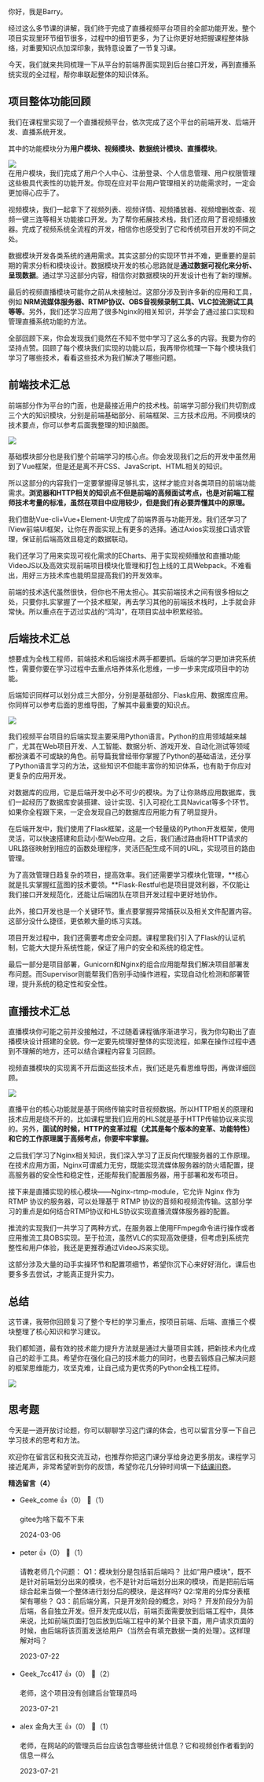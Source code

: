 你好，我是Barry。

经过这么多节课的讲解，我们终于完成了直播视频平台项目的全部功能开发。整个项目实现里环节细节很多，过程中的细节更多，为了让你更好地把握课程整体脉络，对重要知识点加深印象，我特意设置了一节复习课。

今天，我们就来共同梳理一下从平台的前端界面实现到后台接口开发，再到直播系统实现的全过程，帮你串联起整体的知识体系。

## 项目整体功能回顾

我们在课程里实现了一个直播视频平台，依次完成了这个平台的前端开发、后端开发、直播系统开发。

其中的功能模块分为**用户模块、视频模块、数据统计模块、直播模块**。

![](https://static001.geekbang.org/resource/image/e1/76/e1f6d018f9e42bcf07107f545e7e0a76.jpg?wh=2771x1528)  
在用户模块，我们完成了用户个人中心、注册登录、个人信息管理、用户权限管理这些极具代表性的功能开发。你现在应对平台用户管理相关的功能需求时，一定会更加得心应手了。

视频模块，我们一起拿下了视频列表、视频详情、视频播放器、视频增删改查、视频一键三连等相关功能接口开发。为了帮你拓展技术栈，我们还应用了音视频播放器。完成了视频系统全流程的开发，相信你也感受到了它和传统项目开发的不同之处。

数据模块开发各类系统的通用需求。其实这部分的实现环节并不难，更重要的是前期的需求分析和模块设计。数据模块开发的核心思路就是**通过数据可视化来分析、呈现数据**。通过学习这部分内容，相信你对数据模块的开发设计也有了新的理解。

最后的视频直播模块可能你之前从未接触过。这部分涉及到许多新的应用和工具，例如 **NRM流媒体服务器、RTMP协议、OBS音视频录制工具、VLC拉流测试工具等等**。另外，我们还学习应用了很多Nginx的相关知识，并学会了通过接口实现和管理直播系统功能的方法。

全部回顾下来，你会发现我们竟然在不知不觉中学习了这么多的内容。我要为你的坚持点赞。回顾了每个模块我们实现的功能以后，我再带你梳理一下每个模块我们学习了哪些技术，看看这些技术为我们解决了哪些问题。

## 前端技术汇总

前端部分作为平台的门面，也是最接近用户的技术栈。前端学习部分我们共切割成三个大的知识模块，分别是前端基础部分、前端框架、三方技术应用。不同模块的技术要点，你可以参考后面我整理的知识脑图。

![](https://static001.geekbang.org/resource/image/91/e8/915dd7c42e251df9dafcf48721a38be8.jpg?wh=4165x3079)

基础模块部分也是我们整个前端学习的核心点。你会发现我们之后的开发中虽然用到了Vue框架，但是还是离不开CSS、JavaScript、HTML相关的知识。

所以这部分的内容我们一定要掌握得足够扎实，这样才能应对各类项目的前端功能需求。**浏览器和HTTP相关的知识点不但是前端的高频面试考点，也是对前端工程师技术考量的标准，虽然在项目中应用较少，但是我们有必要弄懂其中的原理。**

我们借助Vue-cli+Vue+Element-UI完成了前端界面与功能开发。我们还学习了IView前端UI框架，让你在界面实现上有更多的选择。通过Axios实现接口请求管理，保证前后端高效且稳定的数据联动。

我们还学习了用来实现可视化需求的ECharts、用于实现视频播放和直播功能VideoJS以及高效实现前端项目模块化管理和打包上线的工具Webpack。不难看出，用好三方技术库也能明显提高我们的开发效率。

前端的技术迭代虽然很快，但你也不用太担心。其实前端技术之间有很多相似之处，只要你扎实掌握了一个技术框架，再去学习其他的前端技术栈时，上手就会非常快。所以重点在于迈过实战的“鸿沟”，在项目实战中积累经验。

## 后端技术汇总

想要成为全栈工程师，前端技术和后端技术两手都要抓。后端的学习更加讲究系统性，需要你要在学习过程中去重点培养体系化思维，一步一步来完成项目中的功能。

后端知识同样可以划分成三大部分，分别是基础部分、Flask应用、数据库应用。你同样可以参考后面的思维导图，了解其中最重要的知识点。

![](https://static001.geekbang.org/resource/image/9e/dd/9e6b43c170e6fcd9e87797e48b45b4dd.jpg?wh=4165x3079)

我们视频平台项目的后端实现主要采用Python语言。Python的应用领域越来越广，尤其在Web项目开发、人工智能、数据分析、游戏开发、自动化测试等领域都扮演着不可或缺的角色。前导篇我曾经带你掌握了Python的基础语法，还分享了Python语言学习的方法，这些知识不但能丰富你的知识体系，也有助于你应对更复杂的应用开发。

对数据库的应用，它是后端开发中必不可少的模块。为了让你熟练应用数据库，我们一起经历了数据库安装搭建、设计实现、引入可视化工具Navicat等多个环节。如果你全程跟下来，一定会发现自己的数据库应用能力有了明显提升。

在后端开发中，我们使用了Flask框架，这是一个轻量级的Python开发框架，使用灵活，可以快速搭建和启动小型Web应用。之后，我们通过路由将HTTP请求的URL路径映射到相应的函数处理程序，灵活匹配生成不同的URL，实现项目的路由管理。

为了高效管理日趋复杂的项目，提高效率。我们还需要学习模块化管理，**核心就是扎实掌握红蓝图的技术要领。**Flask-Restful也是项目提效利器，不仅能让我们接口开发规范化，还能让后端团队在项目开发过程中更好地协作。

此外，接口开发也是一个关键环节。重点要掌握异常捕获以及相关文件配置内容。这部分没什么捷径，更依赖大量的练习实践。

项目开发过程中，我们还需要考虑安全问题。课程里我们引入了Flask的认证机制，它能大大提升系统性能，保证了用户的安全和系统的稳定性。

最后一部分是项目部署，Gunicorn和Nginx的组合应用能帮我们解决项目部署发布问题。而Supervisor则能帮我们告别手动操作进程，实现自动化检测和部署管理，提升系统的稳定性和安全性。

## 直播技术汇总

直播模块你可能之前并没接触过，不过随着课程循序渐进学习，我为你勾勒出了直播模块设计搭建的全貌。你一定要先梳理好整体的实现流程，如果在操作过程中遇到不理解的地方，还可以结合课程内容复习回顾。

视频直播模块的实现离不开后面这些技术点，我们还是先看思维导图，再做详细回顾。

![](https://static001.geekbang.org/resource/image/96/e9/96abc2632cf02d0aa86ab504525a38e9.jpg?wh=4165x3079)

直播平台的核心功能就是基于网络传输实时音视频数据。所以HTTP相关的原理和技术应用是绕不开的，比如课程里我们应用的HLS就是基于HTTP传输协议来实现的。另外，**面试的时候，HTTP的变革过程（尤其是每个版本的变革、功能特性）和它的工作原理属于高频考点，你要牢牢掌握。**

之后我们学习了Nginx相关知识，我们深入学习了正反向代理服务器的工作原理。在技术应用方面，Nginx可谓威力无穷，既能实现流媒体服务器的防火墙配置，提高服务器的安全性和稳定性，还能帮我们配置服务器，用于部署和发布项目。

接下来是直播实现的核心模块——Nginx-rtmp-module，它允许 Nginx 作为 RTMP 协议的服务器，可以处理基于 RTMP 协议的音频和视频流传输。这部分学习的重点是如何结合RTMP协议和HLS协议实现直播流媒体服务器的配置。

推流的实现我们一共学习了两种方式，在服务器上使用FFmpeg命令进行操作或者应用推流工具OBS实现。至于拉流，虽然VLC的实现高效便捷，但考虑到系统完整性和用户体验，我还是更推荐通过VideoJS来实现。

这部分涉及大量的动手实操环节和配置项细节，希望你沉下心来好好消化，课后也要多多去尝试，才能真正提升实力。

## 总结

这节课，我带你回顾复习了整个专栏的学习重点，按项目前端、后端、直播三个模块整理了核心知识和学习建议。

我们都知道，最有效的技术能力提升方法就是通过大量项目实践，把新技术内化成自己的趁手工具。希望你在强化自己的技术能力的同时，也要去锻炼自己解决问题的框架思维能力，攻坚克难，让自己成为更优秀的Python全栈工程师。

![](https://static001.geekbang.org/resource/image/3c/9a/3c511f2e20fdf287833f6b18e119b59a.jpg?wh=2018x829)

## 思考题

今天是一道开放讨论题，你可以聊聊学习这门课的体会，也可以留言分享一下自己学习技术的思考和方法。

欢迎你在留言区和我交流互动，也推荐你把这门课分享给身边更多朋友。课程学习接近尾声，非常希望听到你的反馈，希望你花几分钟时间填一下[结课问卷](https://jinshuju.net/f/hoWpyp)。
<div><strong>精选留言（4）</strong></div><ul>
<li><span>Geek_come</span> 👍（0） 💬（1）<p>gitee为啥下载不下来</p>2024-03-06</li><br/><li><span>peter</span> 👍（0） 💬（1）<p>请教老师几个问题：
Q1：模块划分是包括前后端吗？
比如“用户模块”，既不是针对前端划分出来的模块，也不是针对后端划分出来的模块，而是把前后端综合起来当做一个整体进行划分后的模块，是这样吗?
Q2:常用的分库分表框架有哪些？
Q3：前后端分离，只是开发阶段的概念，对吗？
开发阶段分为前后端，各自独立开发。但开发完成以后，前端页面需要放到后端工程中，具体来说，比如前端页面打包后放到后端工程中的某个目录下面，用户请求页面的时候，由后端将该页面发送给用户（当然会有填充数据一类的处理）。这样理解对吗？</p>2023-07-22</li><br/><li><span>Geek_7cc417</span> 👍（0） 💬（2）<p>老师，这个项目没有创建后台管理员吗</p>2023-07-21</li><br/><li><span>alex 金角大王</span> 👍（0） 💬（1）<p>老师，在网站的的管理员后台应该包含哪些统计信息？它和视频创作者看到的信息一样么</p>2023-07-21</li><br/>
</ul>